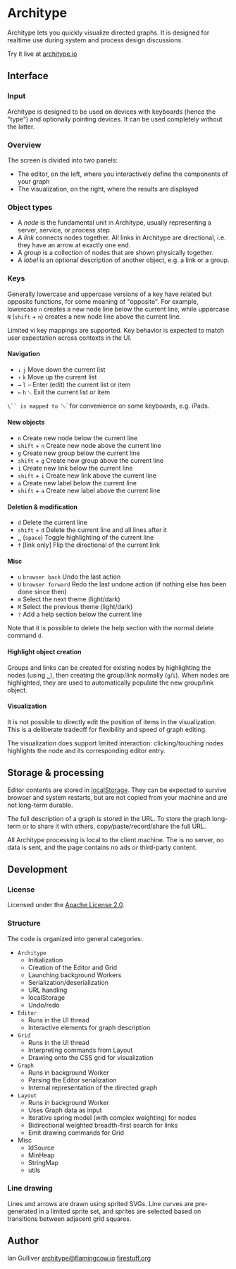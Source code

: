 # Architype

Architype lets you quickly visualize directed graphs. It is designed for
realtime use during system and process design discussions.

Try it live at [architype.io](https://architype.io)

## Interface

### Input

Architype is designed to be used on devices with keyboards (hence the "type")
and optionally pointing devices. It can be used completely without the latter.

### Overview

The screen is divided into two panels:

* The editor, on the left, where you interactively define the components of your
  graph
* The visualization, on the right, where the results are displayed

### Object types

* A *node* is the fundamental unit in Architype, usually representing a server,
  service, or process step.
* A *link* connects nodes together. All links in Architype are directional,
  i.e. they have an arrow at exactly one end.
* A *group* is a collection of nodes that are shown physically together.
* A *label* is an optional description of another object, e.g. a link or a
  group.

### Keys

Generally lowercase and uppercase versions of a key have related but opposite
functions, for some meaning of "opposite". For example, lowercase `n` creates a
new node line below the current line, while uppercase `N` (`shift` + `n`)
creates a new node line above the current line.

Limited vi key mappings are supported. Key behavior is expected to match user
expectation across contexts in the UI.

#### Navigation

* `↓` `j` Move down the current list
* `↑` `k` Move up the current list
* `→` `l` `⏎` Enter (edit) the current list or item
* `←` `h` `␛` Exit the current list or item

`\`` is mapped to `␛` for convenience on some keyboards, e.g. iPads.

#### New objects

* `n` Create new node below the current line
* `shift` + `n` Create new node above the current line
* `g` Create new group below the current line
* `shift` + `g` Create new group above the current line
* `i` Create new link below the current line
* `shift` + `i` Create new link above the current line
* `a` Create new label below the current line
* `shift` + `a` Create new label above the current line

#### Deletion & modification

* `d` Delete the current line
* `shift` + `d` Delete the current line and all lines after it
* `␣` (`space`) Toggle highlighting of the current line
* `f` [link only] Flip the directional of the current link

#### Misc

* `u` `browser back` Undo the last action
* `U` `browser forward` Redo the last undone action (if nothing else has been
  done since then)
* `m` Select the next theme (light/dark)
* `M` Select the previous theme (light/dark)
* `?` Add a help section below the current line

Note that it is possible to delete the help section with the normal delete
command `d`.

#### Highlight object creation

Groups and links can be created for existing nodes by highlighting the nodes
(using `␣`), then creating the group/link normally (`g`/`i`). When nodes are
highlighted, they are used to automatically populate the new group/link object.

#### Visualization

It is not possible to directly edit the position of items in the visualization.
This is a deliberate tradeoff for flexibility and speed of graph editing.

The visualization does support limited interaction: clicking/touching nodes
highlights the node and its corresponding editor entry.

## Storage & processing

Editor contents are stored in
[localStorage](https://developer.mozilla.org/en-US/docs/Web/API/Window/localStorage).
They can be expected to survive browser and system restarts, but are not copied
from your machine and are not long-term durable.

The full description of a graph is stored in the URL. To store the graph
long-term or to share it with others, copy/paste/record/share the full URL.

All Architype processing is local to the client machine. The is no server, no
data is sent, and the page contains no ads or third-party content.

## Development

### License

Licensed under the [Apache License 2.0](LICENSE).

### Structure

The code is organized into general categories:

* `Architype`
  * Initialization
  * Creation of the Editor and Grid
  * Launching background Workers
  * Serialization/deserialization
  * URL handling
  * localStorage
  * Undo/redo
* `Editor`
  * Runs in the UI thread
  * Interactive elements for graph description
* `Grid`
  * Runs in the UI thread
  * Interpreting commands from Layout
  * Drawing onto the CSS grid for visualization
* `Graph`
  * Runs in background Worker
  * Parsing the Editor serialization
  * Internal representation of the directed graph
* `Layout`
  * Runs in background Worker
  * Uses Graph data as input
  * Iterative spring model (with complex weighting) for nodes
  * Bidirectional weighted breadth-first search for links
  * Emit drawing commands for Grid
* Misc
  * IdSource
  * MinHeap
  * StringMap
  * utils

### Line drawing

Lines and arrows are drawn using sprited SVGs. Line curves are pre-generated in
a limited sprite set, and sprites are selected based on transitions between
adjacent grid squares.

## Author

Ian Gulliver
[architype@flamingcow.io](mailto:architype@flamingcow.io)
[firestuff.org](https://firestuff.org/)
